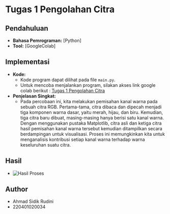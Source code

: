 # Tugas 1 Pengolahan Citra

## Pendahuluan

- **Bahasa Pemrograman:** [Python]
- **Tool:** [GoogleColab]

## Implementasi

- **Kode:**
  - Kode program dapat dilihat pada file `main.py`.
  - Untuk mencoba menjalankan program, silakan akses link google colab berikut : [Tugas 1 Pengolahan Citra](https://colab.research.google.com/drive/1Pln0v8ZhMfp57R2XpimhG34mV0fmi_SB?usp=sharing)
- **Penjelasan Singkat:**
  - Pada percobaan ini, kita melakukan pemisahan kanal warna pada sebuah citra RGB. Pertama-tama, citra dibaca dan dipecah menjadi tiga komponen warna dasar, yaitu merah, hijau, dan biru. Kemudian, tiga citra baru dibuat, masing-masing hanya berisi satu kanal warna. Dengan menggunakan pustaka Matplotlib, citra asli dan ketiga citra hasil pemisahan kanal warna tersebut kemudian ditampilkan secara berdampingan untuk visualisasi. Proses ini memungkinkan kita untuk menganalisis kontribusi setiap kanal warna terhadap warna keseluruhan suatu citra.

## Hasil

- ![Hasil Proses](images/result.png)

## Author

- Ahmad Sidik Rudini
- 220401020034
